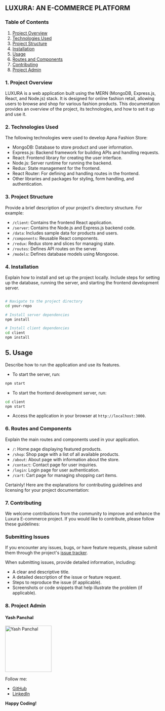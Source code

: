 ## LUXURA: AN E-COMMERCE PLATFORM

### Table of Contents

1. [Project Overview](#project-overview)
2. [Technologies Used](#technologies-used)
3. [Project Structure](#project-structure)
4. [Installation](#installation)
5. [Usage](#usage)
6. [Routes and Components](#routes-and-components)
7. [Contributing](#contributing)
8. [Project Admin](#project-admin)

### 1. Project Overview <a name="project-overview"></a>

LUXURA is a web application built using the MERN (MongoDB, Express.js, React, and Node.js) stack. It is designed for online fashion retail, allowing users to browse and shop for various fashion products. This documentation provides an overview of the project, its technologies, and how to set it up and use it.

### 2. Technologies Used <a name="technologies-used"></a>

The following technologies were used to develop Apna Fashion Store:

- MongoDB: Database to store product and user information.
- Express.js: Backend framework for building APIs and handling requests.
- React: Frontend library for creating the user interface.
- Node.js: Server runtime for running the backend.
- Redux: State management for the frontend.
- React Router: For defining and handling routes in the frontend.
- Other libraries and packages for styling, form handling, and authentication.

### 3. Project Structure <a name="project-structure"></a>

Provide a brief description of your project's directory structure. For example:

- `/client`: Contains the frontend React application.
- `/server`: Contains the Node.js and Express.js backend code.
- `/data`: Includes sample data for products and users.
- `/components`: Reusable React components.
- `/redux`: Redux store and slices for managing state.
- `/routes`: Defines API routes on the server.
- `/models`: Defines database models using Mongoose.

### 4. Installation <a name="installation"></a>

Explain how to install and set up the project locally. Include steps for setting up the database, running the server, and starting the frontend development server.

```bash

# Navigate to the project directory
cd your-repo

# Install server dependencies
npm install

# Install client dependencies
cd client
npm install
```

## 5. Usage <a name="usage"></a>

Describe how to run the application and use its features.

- To start the server, run:

```bash
npm start
```

- To start the frontend development server, run:

```bash
cd client
npm start
```

- Access the application in your browser at `http://localhost:3000`.

### 6. Routes and Components <a name="routes-and-components"></a>

Explain the main routes and components used in your application.

- `/`: Home page displaying featured products.
- `/shop`: Shop page with a list of all available products.
- `/about`: About page with information about the store.
- `/contact`: Contact page for user inquiries.
- `/login`: Login page for user authentication.
- `/cart`: Cart page for managing shopping cart items.

Certainly! Here are the explanations for contributing guidelines and licensing for your project documentation:

### 7. Contributing <a name="contributing"></a>

We welcome contributions from the community to improve and enhance the Luxura E-commerce project. If you would like to contribute, please follow these guidelines:

### Submitting Issues

If you encounter any issues, bugs, or have feature requests, please submit them through the project's [issue tracker](....).

When submitting issues, provide detailed information, including:

- A clear and descriptive title.
- A detailed description of the issue or feature request.
- Steps to reproduce the issue (if applicable).
- Screenshots or code snippets that help illustrate the problem (if applicable).


### 8. Project Admin <a name="project-admins"></a>

#### Yash Panchal

<p>
  <img src="Yash img.jpeg" alt="Yash Panchal" width="150" height="150">
</p>

Follow me:
- [GitHub](https://github.com/Sen-Pai-11)
- [LinkedIn](https://www.linkedin.com/in/yash-panchal-464801249/)





**Happy Coding!**
